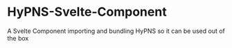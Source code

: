 # HyPNS-Svelte-Component
A Svelte Component importing and bundling HyPNS so it can be used out of the box
